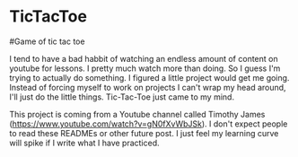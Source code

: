 # TicTacToe
#Game of tic tac toe

I tend to have a bad habbit of watching an endless amount of content on youtube for lessons. I pretty much watch more than doing.
So I guess I'm trying to actually do something. I figured a little project would get me going. Instead of forcing myself to work on 
projects I can't wrap my head around, I'll just do the little things. Tic-Tac-Toe just came to my mind.

This project is coming from a Youtube channel called Timothy James (https://www.youtube.com/watch?v=gN0fXvWbJSk). 
I don't expect people to read these READMEs or other future post. I just feel my learning curve will spike if I write what I have practiced.

